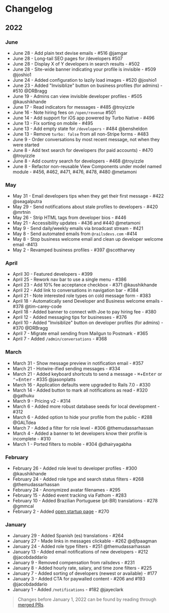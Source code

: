# Changelog

## 2022

### June

* June 28 - Add plain text devise emails - #516 @jamgar
* June 28 - Long-tail SEO pages for /developers #507
* June 28 - Display X of Y developers in search results - #502
* June 28 - Site-wide banner indicating your profile is invisible - #509 @joshio1
* June 24 - Added configuration to lazily load images - #520 @joshio1
* June 23 - Added "Invisiblize" button on business profiles (for admins) - #510 @DRBragg
* June 19 - Admins can view invisible developer profiles - #505 @kaushikhande
* June 17 - Read indicators for messages - #485 @troyizzle
* June 16 - Note hiring fees on `/open/revenue` #501
* June 14 - Add support for iOS app powered by Turbo Native - #496
* June 13 - Fix sorting on mobile - #495
* June 13 - Add empty state for `/developers` - #484 @bensheldon
* June 13 - Remove `turbo: false` from all non-Stripe forms - #483
* June 9 - Order conversations by most recent message, not when they were started
* June 8 - Add text search for developers (for paid accounts) - #470 @troyizzle
* June 8 - Add country search for developers - #468 @troyizzle
* June 8 - Refactor non-reusable View Components under model named module - #456, #462, #471, #476, #478, #480 @metamoni

### May

* May 31 - Email developers tips when they get their first message - #422 @seagalputra
* May 29 - Send notifications about stale profiles to developers - #420 @mrtnin
* May 26 - Strip HTML tags from developer bios - #446
* May 21 - Accessibility updates - #436 and #440 @metamoni
* May 9 - Send daily/weekly emails via broadcast stream - #421
* May 8 - Send automated emails from `@railsdevs.com` -#414
* May 8 - Stop business welcome email and clean up developer welcome email -#413
* May 2 - Revamped business profiles - #397 @scottharvey

### April

* April 30 - Featured developers - #399
* April 25 - Rework nav bar to use a single menu - #386
* April 23 - Add 10% fee acceptance checkbox - #371 @kaushikhande
* April 22 - Add link to conversations in navigation bar - #384
* April 21 - Note interested role types on cold message form - #383
* April 18 - Automatically send Developer and Business welcome emails - #378 @tim-carey-code
* April 18 - Added banner to connect with Joe to pay hiring fee - #380
* April 12 - Added messaging tips for businesses - #376
* April 10 - Added "Invisiblize" button on developer profiles (for admins) - #370 @DRBragg
* April 7 - Migrate email sending from Mailgun to Postmark - #365
* April 7 - Added `/admin/conversations` - #368

### March

* March 31 - Show message preview in notification email - #357
* March 21 - Hotwire-ified sending messages - #334
* March 21 - Added keyboard shortcuts to send a message - <kbd>⌘</kbd>+<kbd>Enter</kbd> or <kbd>⌃</kbd>+<kbd>Enter</kbd> - #335 @jasonplatts
* March 16 - Application defaults were upgraded to Rails 7.0 - #330
* March 14 - Added button to mark all notifications as read - #320 @gathuku
* March 9 - Pricing v2 - #314
* March 6 - Added more robust database seeds for local development - #312
* March 6 - Added option to hide your profile from the public - #288 @GALTdea
* March 7 - Added a filter for role level - #306 @themudassarhassan
* March 4 - Added a banner to let developers know their profile is incomplete - #310
* March 1 - Ported filters to mobile - #304 @dhairyagabha

### February

* February 26 - Added role level to developer profiles - #300 @kaushikhande
* February 24 - Added role type and search status filters - #268 @themudassarhassan
* February 24 - Anonymized avatar filenames - #295
* February 15 - Added event tracking via Fathom - #283
* February 10 - Added Brazilian Portuguese (pt-BR) translations - #278 @gmmcal
* February 2 - Added [open startup page](https://railsdevs.com/open) - #270

### January

* January 29 - Added Spanish (es) translations - #264
* January 27 - Made links in messages clickable - #262 @djfpaagman
* January 24 - Added role type filters - #251 @themudassarhassan
* January 13 - Added email notifications of new developers - #212 @jacobdaddario
* January 9 - Removed compensation from railsdevs - #231
* January 8 - Added hourly rate, salary, and time zone filters - #225
* January 7 - Added sorting of developers (newest or available) - #177
* January 3 - Added CTA for paywalled content - #206 and #193 @jacobdaddario
* January 1 - Added `/notifications` - #182 @jayeclark

> Changes before January 1, 2022 can be found by reading through [merged PRs](https://github.com/joemasilotti/railsdevs.com/pulls?q=is%3Apr+is%3Amerged).
